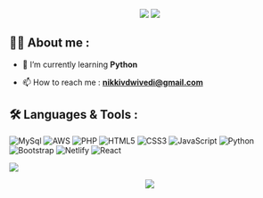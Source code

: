 <p align="center">
  <img src="https://readme-typing-svg.demolab.com/?lines=Hi+👋+from+Nikki!;Full+Stack+Software+Developer+From+India&font=Fira%20Code&center=true&width=700&height=50&weight=700&size=25&duration=2000&pause=2000">
  <img src="https://user-images.githubusercontent.com/73097560/115834477-dbab4500-a447-11eb-908a-139a6edaec5c.gif">
</p> 

## 👨‍💻 About me :

- 🌱 I’m currently learning **Python**

- 📫 How to reach me : **nikkivdwivedi@gmail.com**

<!-- 
## 🌐 Socials :

> <a href="https://www.linkedin.com/in/sahu-neha/" target="_blank"><img align="center" src="https://skillicons.dev/icons?i=linkedin" alt="linkedin" width="40px" /></a> &nbsp;
  <a title="nehasahu2227@gmail.com" href="mailto:nehasahu2227@gmail.com" target="_blank"><img align="center"  src="https://cdn-icons-png.flaticon.com/128/888/888853.png"  width="40px"   alt="mail-me" /></a> &emsp; -->

<!-- 💻  -->
## 🛠️ Languages & Tools :

![MySql](https://img.shields.io/badge/MySql-00758f?style=for-the-badge&logo=MySql&logoColor=white)
![AWS](https://img.shields.io/badge/AWS-232F3E?style=for-the-badge&logo=amazon-aws&logoColor=white)
![PHP](https://img.shields.io/badge/php-bcae79?style=for-the-badge&logo=php&logoColor=white)
![HTML5](https://img.shields.io/badge/html5-%23E34F26.svg?style=for-the-badge&logo=html5&logoColor=white)
![CSS3](https://img.shields.io/badge/css3-%231572B6.svg?style=for-the-badge&logo=css3&logoColor=white)
![JavaScript](https://img.shields.io/badge/JavaScript-F7DF1E.svg?logo=javascript&logoColor=black&style=for-the-badge)
![Python](https://img.shields.io/badge/Python-%231511B6.svg?style=for-the-badge&logo=Python&logoColor=white)
![Bootstrap](https://img.shields.io/badge/Bootstrap-563D7C?style=for-the-badge&logo=bootstrap&logoColor=white)
![Netlify](https://img.shields.io/badge/netlify-blue.svg?style=for-the-badge&logo=netlify&logoColor=white)
![React](https://img.shields.io/badge/React-blue.svg?style=for-the-badge&logo=React&logoColor=white)


<!--
> ![Postman](https://img.shields.io/badge/Postman-f15a24?style=for-the-badge&logo=Postman&logoColor=white)
![Swagger](https://img.shields.io/badge/Swagger-679200?style=for-the-badge&logo=Swagger&logoColor=white)
![JSON Server](https://img.shields.io/badge/json%20server-323455?style=for-the-badge&logo=json-web-tokens&logoColor=pink)
![Vercel](https://img.shields.io/badge/vercel-gray.svg?style=for-the-badge&logo=vercel&logoColor=white)
![Git](https://img.shields.io/badge/Git-dd4c35?style=for-the-badge&logo=Git&logoColor=white)
![Github](https://img.shields.io/badge/Github-333333?style=for-the-badge&logo=Github&logoColor=white)
![STS](https://img.shields.io/badge/STS-58b531?style=for-the-badge&logo=spring&logoColor=white) -->

<!--
<img align="left" src="https://media.giphy.com/media/W5eoZHPpUx9sapR0eu/giphy.gif" width="100%" height="10px" alt="Git" />
<br>
-->

<!-- 
![image](https://github.com/sahu-neha/sahu-neha/assets/109987397/0ed9f401-4a73-4631-a362-c24a797c74cc)
-->


<!--  ## 📜 Projects :

| S.No. | Project | Tech-Stack |  Collaborative | Role | Span (Days) | Clone of |
|:--:| :----------------------------: | :----------------------------------------------:|:--------:|:---------:|:-----:|:----------------:|
| 1 |  [Digital Bazaar](https://digital-bazaar.netlify.app/)| HTML, CSS and JavaScript | `Yes`|  Team member| 5 |[JioMart](https://www.jiomart.com/)|
| 2 |  [ManageGeeks](https://heartfelt-belekoy-7286f4.netlify.app/)| HTML, CSS and JavaScript| `No` | Individual|   5 |[Wrike](https://www.wrike.com/main/)|       -->

<!-- 
## 📊 GitHub Stats :

<div align="center">
<a href="https://github.com/sahu-neha?tab=repositories"><img src="https://github-readme-stats.vercel.app/api?username=sahu-neha&theme=gotham&show_icons=true&count_private=true&hide_border=true"  width="46%" alt="sahu-neha github-readme-stats"/></a>
<a href="https://github.com/sahu-neha?tab=stars"><img src="https://github-readme-streak-stats.herokuapp.com/?user=sahu-neha&theme=gotham&hide_border=true"  width="46%" alt="sahu-neha github-readme-streak-stats"/></a>
<a href="#"><img src="https://github-readme-stats.vercel.app/api/top-langs/?username=sahu-neha&theme=gotham&hide_border=true&langs_count=6&count_private=true&layout=compact" alt="sahu-neha" width="43%" align="center"></a> 
</div>

</br>
<p align="center"> <img src="https://komarev.com/ghpvc/?username=sahu-neha&label=Profile%20views&color=0e75b6&style=flat" alt="sahu-neha" /> </p> -->

<img src="https://user-images.githubusercontent.com/73097560/115834477-dbab4500-a447-11eb-908a-139a6edaec5c.gif"> 

<p align="center"> <img src="https://readme-typing-svg.demolab.com/?lines=Thank+you+for+visiting!+😊&font=Fira%20Code&center=true&width=700&height=50&weight=600&size=18&duration=2000&pause=2000"> </p>
